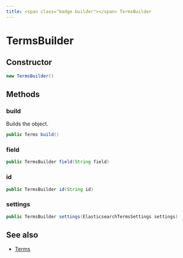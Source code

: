 ```yaml
---
title: <span class="badge builder"></span> TermsBuilder
---
```

# <span class="badge builder"></span> TermsBuilder

## Constructor

```java
new TermsBuilder()
```
## Methods

### <span class="badge object-method"></span> build

Builds the object.

```java
public Terms build()
```

### <span class="badge object-method"></span> field

```java
public TermsBuilder field(String field)
```

### <span class="badge object-method"></span> id

```java
public TermsBuilder id(String id)
```

### <span class="badge object-method"></span> settings

```java
public TermsBuilder settings(ElasticsearchTermsSettings settings)
```

## See also

 * <span class="badge object-type-class"></span> [Terms](./object-Terms.md)
